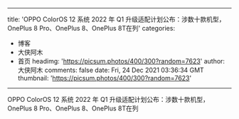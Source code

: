 
---
title: 'OPPO ColorOS 12 系统 2022 年 Q1 升级适配计划公布：涉数十款机型，OnePlus 8 Pro、OnePlus 8、OnePlus 8T在列'
categories: 
 - 博客
 - 大侠阿木
 - 首页
headimg: 'https://picsum.photos/400/300?random=7623'
author: 大侠阿木
comments: false
date: Fri, 24 Dec 2021 03:36:34 GMT
thumbnail: 'https://picsum.photos/400/300?random=7623'
---

<div>   
OPPO ColorOS 12 系统 2022 年 Q1 升级适配计划公布：涉数十款机型，OnePlus 8 Pro、OnePlus 8、OnePlus 8T在列  
</div>
            